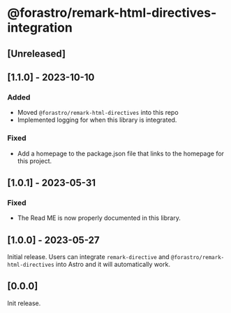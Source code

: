 <!--

* Guiding Principles
  * Changelogs are for humans, not machines.
  * There should be an entry for every single version.
  * The same types of changes should be grouped.
  * Versions and sections should be linkable.
  * The latest version comes first.
  * The release date of each version is displayed.
  * Mention whether you follow Semantic Versioning.

! Types of changes
  * Added for new features.
  * Changed for changes in existing functionality.
  * Deprecated for soon-to-be removed features.
  * Removed for now removed features.
  * Fixed for any bug fixes.
  * Security in case of vulnerabilities.

-->

# @forastro/remark-html-directives-integration

## [Unreleased]

## [1.1.0] - 2023-10-10

### Added

- Moved `@forastro/remark-html-directives` into this repo
- Implemented logging for when this library is integrated.

### Fixed

- Add a homepage to the package.json file that links to the homepage for this project.

## [1.0.1] - 2023-05-31

### Fixed

- The Read ME is now properly documented in this library.  

## [1.0.0] - 2023-05-27

Initial release.
Users can integrate `remark-directive` and `@forastro/remark-html-directives` into Astro
and it will automatically work.

## [0.0.0]

Init release.
